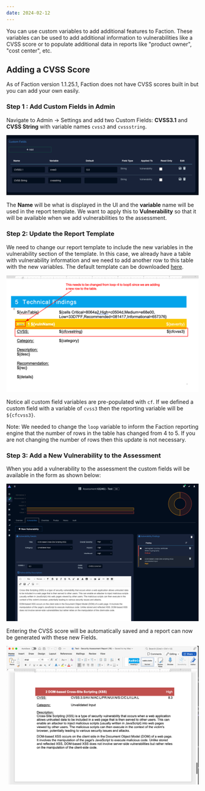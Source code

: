 ```yaml
---
date: 2024-02-12
---
```


You can use custom variables to add additional features to Faction. These variables can be used to add additional information to vulnerabilities like a CVSS score or to populate additional data in reports like "product owner", "cost center", etc. 

## Adding a CVSS Score 
As of Faction version 1.1.25.1, Faction does not have CVSS scores built in but you can add your own easily.  

### Step 1 : Add Custom Fields in Admin
Navigate to Admin -> Settings and add two Custom Fields: **CVSS3.1** and **CVSS String** with variable names `cvss3` and `cvssstring`.

![](files/Pasted%20image%2020240212091803.png)

The **Name** will be what is displayed in the UI and the **variable** name will be used in the report template. We want to apply this to **Vulnerability** so that it will be available when we add vulnerabilities to the assessment.

### Step 2: Update the Report Template

We need to change our report template to include the new variables in the vulnerability section of the template. In this case, we already have a table with vulnerability information and we need to add another row to this table with the new variables. The default template can be downloaded [here](https://github.com/factionsecurity/report_templates/raw/main/default-report-template.docx).

![](files/Pasted%20image%2020240212091208.png)

Notice all custom field variables are pre-populated with `cf`.  If we defined a custom field with a variable of `cvss3` then the reporting variable will be `${cfcvss3}`. 

Note: We needed to change the `loop` variable to inform the Faction reporting engine that the number of rows in the table has changed from 4 to 5. If you are not changing the number of rows then this update is not necessary. 

### Step 3: Add a New Vulnerability to the Assessment

When you add a vulnerability to the assessment the custom fields will be available in the form as shown below:

![](files/Pasted%20image%2020240212092125.png)

Entering the CVSS score will be automatically saved and a report can now be generated with these new Fields. 

![](files/Pasted%20image%2020240212092311.png)









